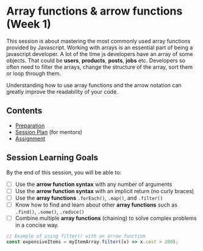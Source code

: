# Array functions & arrow functions (Week 1)

This session is about mastering the most commonly used array functions provided by Javascript. Working with arrays is an essential part of being a javascript developer. A lot of the time js developers have an array of some objects. That could be **users**, **products**, **posts**, **jobs** etc. Developers so often need to filter the arrays, change the structure of the array, sort them or loop through them.

Understanding how to use array functions and the arrow notation can greatly improve the readability of your code.

## Contents

- [Preparation](./preparation.md)
- [Session Plan](./session-plan.md) (for mentors)
- [Assignment](./assignment.md)

## Session Learning Goals

By the end of this session, you will be able to:

- [ ] Use the **arrow function syntax** with any number of arguments
- [ ] Use the **arrow function syntax** with an implicit return (no curly braces)
- [ ] Use the **array functions** `.forEach()`, `.map()`, and `.filter()`
- [ ] Know how to find and learn about other **array functions** such as `.find()`, `.some()`, `.reduce()`
- [ ] Combine multiple **array functions** (chaining) to solve complex problems in a concise way.

```js
// Example of using filter() with an arrow function
const expensiveItems = myItemArray.filter((x) => x.cost > 200);
```
